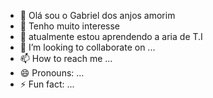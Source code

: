- 👋 Olá sou o Gabriel dos anjos amorim
- 👀 Tenho muito interesse 
- 🌱 atualmente estou aprendendo a aria de T.I
- 💞️ I’m looking to collaborate on ...
- 📫 How to reach me ...
- 😄 Pronouns: ...
- ⚡ Fun fact: ...

<!---
Gabriel-dos-anjos-amorim/Gabriel-dos-anjos-amorim is a ✨ special ✨ repository because its `README.md` (this file) appears on your GitHub profile.
You can click the Preview link to take a look at your changes.
--->
